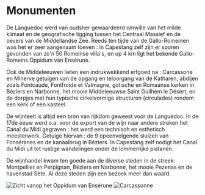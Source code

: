 # Monumenten

De Languedoc werd van oudsher gewaardeerd omwille van het milde klimaat en de geografische ligging tussen het Centraal Massief en de oevers van de Middellandse Zee.  Reeds ten tijde van de Gallo-Romeinen was het er zeer aangenaam toeven : in Capestang zelf zijn er sporen gevonden van zo'n 50 Romeinse villa's, en op 4 km ligt het bekende Gallo-Romeins Oppidum van Ensérune. 

Ook de Middeleeuwen lieten een indrukwekkend erfgoed na : Carcassone en Minerve getuigen van de opgang en teloorgang van de Katharen, abdijen zoals Fontcaude, Fontfroide et Valmagne, gotische en Romaanse kerken in Béziers en Narbonne, het mooie Middeleeuwse Saint Guilhem le Désert, en de dorpjes met hun typische cirkelvormige structuren (circulades) rondom een kerk of een kasteel. 

De wijnteelt is altijd een bron van rijkdom geweest voor de Languedoc. In de 17de eeuw werd o.a. voor de export van de wijn naar andere streken het Canal du Midi gegraven : het werd een technisch en esthetisch meesterwerk. Getuige hiervan : de 9 opeenvolgende sluizen van Fonséranes en  de kanaalbrug in Béziers. In Capestang zelf nodigt het Canal du Midi uit tot rustige wandelingen onder de lommerrijke platanen. 

De wijnhandel kwam ten goede aan de diverse steden in de streek: Montpellier en Perpignan, Béziers en Narbonne, het mooie Pezenas en de havenstad Sète. Al deze steden zijn een bezoek meer dan waard.

![Zicht vanop het Oppidum van Ensérune](/images/monuments.jpg)
![Carcassonne](/images/monuments-detail.jpg)
